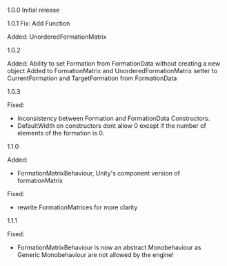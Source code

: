 1.0.0
Initial release

1.0.1
Fix:
Add Function

Added:
UnorderedFormationMatrix<T>

1.0.2

Added:
Ability to set Formation from FormationData without creating a new object
Added to FormationMatrix and UnorderedFormationMatrix setter to CurrentFormation and TargetFormation from FormationData

1.0.3

Fixed:
- Inconsistency between Formation and FormationData Constructors.
- DefaultWidth on constructors dont allow 0 except if the number of elements of the formation is 0.

1.1.0

Added:
 - FormationMatrixBehaviour, Unity's component version of formationMatrix

Fixed:
- rewrite FormationMatrices for more clarity

1.1.1

Fixed:
- FormationMatrixBehaviour is now an abstract Monobehaviour as Generic Monobehaviour are not allowed by the engine!